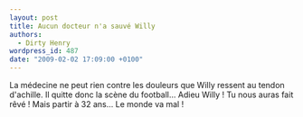 ```yaml
---
layout: post
title: Aucun docteur n'a sauvé Willy
authors:
  - Dirty Henry
wordpress_id: 487
date: "2009-02-02 17:09:00 +0100"
---
```


La médecine ne peut rien contre les douleurs que Willy ressent au tendon
d'achille. Il quitte donc la scène du football… Adieu Willy ! Tu nous auras fait
rêvé ! Mais partir à 32 ans… Le monde va mal !
